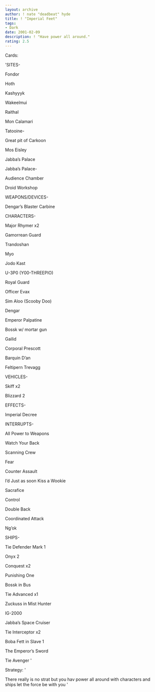 ```yaml
---
layout: archive
author: ! nate "deadbeat" hyde
title: ! "Imperial Feet"
tags:
- Dark
date: 2001-02-09
description: ! "Have power all around."
rating: 2.5
---
```

Cards: 

'SITES-

Fondor


Hoth


Kashyyyk


Wakeelmui


Raithal


Mon Calamari


Tatooine-

Great pit of Carkoon

Mos Eisley

Jabba’s Palace


Jabba’s Palace-

Audience Chamber

Droid Workshop


WEAPONS/DEVICES-


Dengar’s Blaster Carbine


CHARACTERS-


Major Rhymer x2


Gamorrean Guard


Trandoshan


Myo


Jodo Kast


U-3P0 (Y00-THREEPIO)


Royal Guard


Officer Evax


Sim Aloo (Scooby Doo)


Dengar


Emperor Palpatine


Bossk w/ mortar gun


Gailid


Corporal Prescott


Barquin D’an


Feltipern Trevagg


VEHICLES-


Skiff x2


Blizzard 2


EFFECTS-


Imperial Decree


INTERRUPTS-


All Power to Weapons


Watch Your Back


Scanning Crew


Fear


Counter Assault


I’d Just as soon Kiss a Wookie


Sacrafice


Control


Double Back


Coordinated Attack


Ng’ok


SHIPS-


Tie Defender Mark 1


Onyx 2


Conquest x2


Punishing One


Bossk in Bus


Tie Advanced x1


Zuckuss in Mist Hunter


IG-2000


Jabba’s Space Cruiser


Tie Interceptor x2


Boba Fett in Slave 1


The Emperor’s Sword


Tie Avenger '

Strategy: '

There really is no strat but you hav power all around with characters and ships let the force be with you '